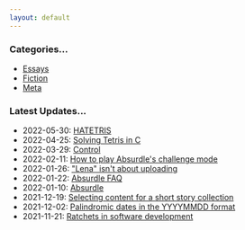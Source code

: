 ```yaml
---
layout: default
---
```


### Categories...

- [Essays](/)
- [Fiction](/)
- [Meta](/)

### Latest Updates...

- 2022-05-30: [HATETRIS](/)
- 2022-04-25: [Solving Tetris in C](/)
- 2022-03-29: [Control](/)
- 2022-02-11: [How to play Absurdle's challenge mode](/)
- 2022-01-26: ["Lena" isn't about uploading](/)
- 2022-01-22: [Absurdle FAQ](/)
- 2022-01-10: [Absurdle](/)
- 2021-12-19: [Selecting content for a short story collection](/)
- 2021-12-02: [Palindromic dates in the YYYYMMDD format](/)
- 2021-11-21: [Ratchets in software development](/)
